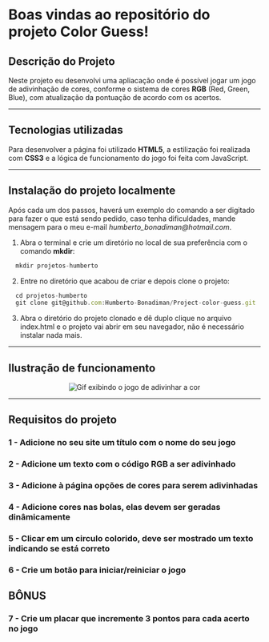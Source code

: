 # Boas vindas ao repositório do projeto Color Guess!

## Descrição do Projeto
Neste projeto eu desenvolvi uma apliacação onde é possível jogar um jogo de adivinhação de cores, conforme o sistema de cores **RGB** (Red, Green, Blue), com atualização da pontuação de acordo com os acertos.

---

## Tecnologias utilizadas
Para desenvolver a página foi utilizado **HTML5**, a estilização foi realizada com **CSS3** e a lógica de funcionamento do jogo foi feita com JavaScript.

---

## Instalação do projeto localmente
Após cada um dos passos, haverá um exemplo do comando a ser digitado para fazer o que está sendo pedido, caso tenha dificuldades, mande mensagem para o meu e-mail _humberto_bonadiman@hotmail.com_.

1. Abra o terminal e crie um diretório no local de sua preferência com o comando **mkdir**:
```javascript
  mkdir projetos-humberto
```

2. Entre no diretório que acabou de criar e depois clone o projeto:
```javascript
  cd projetos-humberto
  git clone git@github.com:Humberto-Bonadiman/Project-color-guess.git
```

3. Abra o diretório do projeto clonado e dê duplo clique no arquivo index.html e o projeto vai abrir em seu navegador, não é necessário instalar nada mais.

---

## Ilustração de funcionamento

<p align="center">
  <img
    class="rounded mx-auto d-block"
    src="/guess-the-color1.gif"
    alt="Gif exibindo o jogo de adivinhar a cor"
  >
</p>

---

## Requisitos do projeto

### 1 - Adicione no seu site um título com o nome do seu jogo

### 2 - Adicione um texto com o código RGB a ser adivinhado

### 3 - Adicione à página opções de cores para serem adivinhadas

### 4 - Adicione cores nas bolas, elas devem ser geradas dinâmicamente

### 5 - Clicar em um circulo colorido, deve ser mostrado um texto indicando se está correto

### 6 - Crie um botão para iniciar/reiniciar o jogo

## BÔNUS

### 7 - Crie um placar que incremente 3 pontos para cada acerto no jogo
